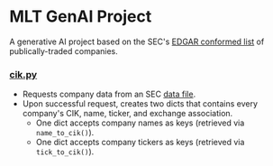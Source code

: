 # MLT GenAI Project
A generative AI project based on the SEC's [EDGAR conformed list](https://www.sec.gov/search-filings/edgar-search-assistance/accessing-edgar-data) of publically-traded companies.

### [cik.py](cik_module/cik.py)
- Requests company data from an SEC [data file](https://www.sec.gov/files/company_tickers_exchange.json).
- Upon successful request, creates two dicts that contains every company's CIK, name, ticker, and exchange association.  
  - One dict accepts company names as keys (retrieved via `name_to_cik()`).  
  - One dict accepts company tickers as keys (retrieved via `tick_to_cik()`).


